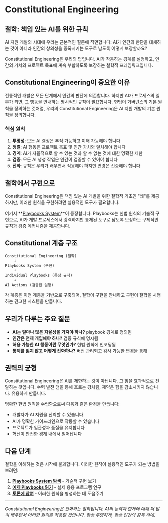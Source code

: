 # Constitutional Engineering

## 철학: 책임 있는 AI를 위한 규칙

AI 지원 개발의 시대에 우리는 근본적인 질문에 직면합니다: AI가 인간의 판단을 대체하는 것이 아니라 인간의 창의성을 증폭시키는 도구로 남도록 어떻게 보장할까요?

Constitutional Engineering은 우리의 답입니다. AI가 작동하는 경계를 설정하고, 인간의 가치와 프로젝트 목표에 계속 부합하도록 보장하는 철학적 프레임워크입니다.

## Constitutional Engineering이 중요한 이유

전통적인 개발은 모든 단계에서 인간의 판단에 의존합니다. 하지만 AI가 프로세스의 일부가 되면, 그 행동을 안내하는 명시적인 규칙이 필요합니다. 헌법이 거버넌스의 기본 원칙을 정의하는 것처럼, 우리의 Constitutional Engineering은 AI 지원 개발의 기본 원칙을 정의합니다.

### 핵심 원칙

1. **투명성**: 모든 AI 결정은 추적 가능하고 이해 가능해야 합니다
2. **정렬**: AI 행동은 프로젝트 목표 및 인간 가치와 일치해야 합니다
3. **경계**: AI가 자율적으로 할 수 있는 것과 할 수 없는 것에 대한 명확한 제한
4. **검증**: 모든 AI 생성 작업은 인간이 검증할 수 있어야 합니다
5. **진화**: 규칙은 우리가 배우면서 적응해야 하지만 변경은 신중해야 합니다

## 철학에서 구현으로

Constitutional Engineering은 책임 있는 AI 개발을 위한 철학적 기초인 "왜"를 제공하지만, 이러한 원칙을 구현하려면 실용적인 도구가 필요합니다.

여기서 **[Playbooks System](/ko/playbooks-system)**이 등장합니다. Playbooks는 헌법 원칙의 기술적 구현으로, AI가 개발 프로세스에서 강력하지만 통제된 도구로 남도록 보장하는 구체적인 규칙과 검증 메커니즘을 제공합니다.

<PageCTA
  title="구현을 탐색할 준비가 되셨나요?"
  subtitle="Playbooks가 철학을 실용적인 AI 거버넌스로 전환하는 방법을 알아보세요"
  buttonText="Playbooks System 알아보기"
  buttonLink="/ko/playbooks-system"
  buttonStyle="secondary"
/>

## Constitutional 계층 구조

```
Constitutional Engineering (철학)
    ↓
Playbooks System (구현)
    ↓
Individual Playbooks (특정 규칙)
    ↓
AI Actions (검증된 실행)
```

각 계층은 이전 계층을 기반으로 구축되어, 철학이 구현을 안내하고 구현이 철학을 시행하는 견고한 시스템을 만듭니다.

## 우리가 다루는 주요 질문

- **AI는 얼마나 많은 자율성을 가져야 하나?** playbook 경계로 정의됨
- **인간은 언제 개입해야 하나?** 검증 규칙에 명시됨
- **허용 가능한 AI 행동이란 무엇인가?** 헌법 원칙에 인코딩됨
- **통제를 잃지 않고 어떻게 진화하나?** 버전 관리되고 감사 가능한 변경을 통해

## 권력의 균형

Constitutional Engineering은 AI를 제한하는 것이 아닙니다. 그 힘을 효과적으로 전달하는 것입니다. 수력 발전 댐을 통해 흐르는 강처럼, 제약은 힘을 감소시키지 않습니다. 유용하게 만듭니다.

명확한 헌법 원칙을 수립함으로써 다음과 같은 환경을 만듭니다:
- 개발자가 AI 지원을 신뢰할 수 있습니다
- AI가 명확한 가이드라인으로 작동할 수 있습니다
- 프로젝트가 일관성과 품질을 유지합니다
- 혁신이 안전한 경계 내에서 일어납니다

## 다음 단계

철학을 이해하는 것은 시작에 불과합니다. 이러한 원칙이 실용적인 도구가 되는 방법을 보려면:

1. **[Playbooks System 탐색](/ko/playbooks-system)** - 기술적 구현 보기
2. **[예제 Playbooks 읽기](/ko/playbooks-system)** - 실제 응용 프로그램 연구
3. **[토론에 참여](https://discord.gg/cZ7PZvnMk4)** - 이러한 원칙을 형성하는 데 도움주기

---

*Constitutional Engineering은 진화하는 철학입니다. AI의 능력과 한계에 대해 더 많이 배우면서 이러한 원칙은 적응할 것입니다. 항상 투명하게, 항상 인간의 감독 하에.*

